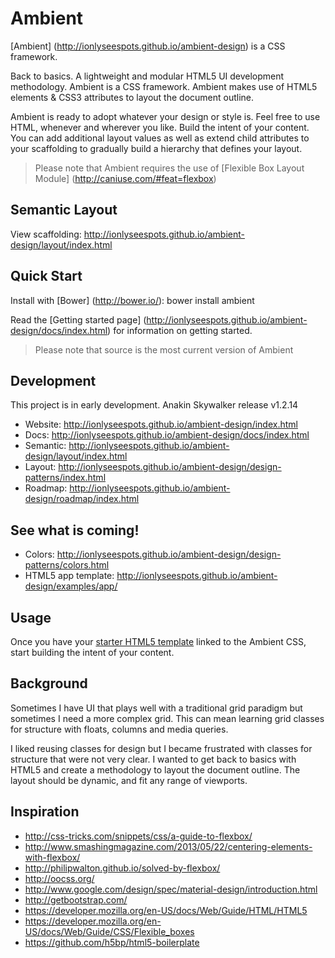 # Ambient

[Ambient] (http://ionlyseespots.github.io/ambient-design) is a CSS framework.

Back to basics. A lightweight and modular HTML5 UI development methodology. Ambient is a CSS framework. Ambient makes use of HTML5 elements & CSS3 attributes to layout the document outline.

Ambient is ready to adopt whatever your design or style is. Feel free to use HTML, whenever and wherever you like. Build the intent of your content. You can add additional layout values as well as extend child attributes to your scaffolding to gradually build a hierarchy that defines your layout.

> Please note that Ambient requires the use of [Flexible Box Layout Module] (http://caniuse.com/#feat=flexbox)

## Semantic Layout

View scaffolding: http://ionlyseespots.github.io/ambient-design/layout/index.html

## Quick Start

Install with [Bower] (http://bower.io/): bower install ambient

Read the [Getting started page] (http://ionlyseespots.github.io/ambient-design/docs/index.html) for information on getting started.

> Please note that source is the most current version of Ambient

## Development

This project is in early development. Anakin Skywalker release v1.2.14

* Website: http://ionlyseespots.github.io/ambient-design/index.html
* Docs: http://ionlyseespots.github.io/ambient-design/docs/index.html
* Semantic: http://ionlyseespots.github.io/ambient-design/layout/index.html
* Layout: http://ionlyseespots.github.io/ambient-design/design-patterns/index.html
* Roadmap: http://ionlyseespots.github.io/ambient-design/roadmap/index.html

## See what is coming!

* Colors: http://ionlyseespots.github.io/ambient-design/design-patterns/colors.html 
* HTML5 app template: http://ionlyseespots.github.io/ambient-design/examples/app/

## Usage

Once you have your [starter HTML5 template](http://ionlyseespots.github.io/ambient-design/examples/starter-template/index.html) linked to the Ambient CSS, start building the intent of your content.

## Background

Sometimes I have UI that plays well with a traditional grid paradigm but sometimes I need a more complex grid. This can mean learning grid classes for structure with floats, columns and media queries.

I liked reusing classes for design but I became frustrated with classes for structure that were not very clear. I wanted to get back to basics with HTML5 and create a methodology to layout the document outline. The layout should be dynamic, and fit any range of viewports. 

## Inspiration

* http://css-tricks.com/snippets/css/a-guide-to-flexbox/
* http://www.smashingmagazine.com/2013/05/22/centering-elements-with-flexbox/
* http://philipwalton.github.io/solved-by-flexbox/
* http://oocss.org/
* http://www.google.com/design/spec/material-design/introduction.html
* http://getbootstrap.com/
* https://developer.mozilla.org/en-US/docs/Web/Guide/HTML/HTML5
* https://developer.mozilla.org/en-US/docs/Web/Guide/CSS/Flexible_boxes
* https://github.com/h5bp/html5-boilerplate